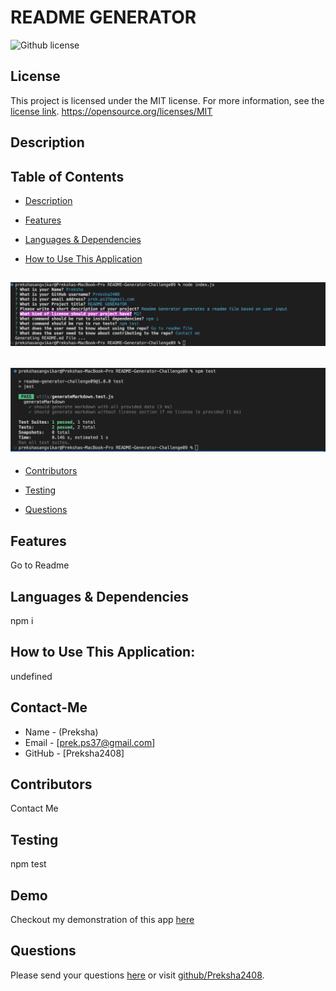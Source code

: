 # README GENERATOR
![Github license](https://img.shields.io/badge/license-MIT-blue.svg)
## License
This project is licensed under the MIT license. For more information, see the [license link](https://opensource.org/licenses/MIT).
https://opensource.org/licenses/MIT
## Description

## Table of Contents
* [Description](#description)

* [Features](#features)

* [Languages & Dependencies](#languagesanddependencies)

* [How to Use This Application](#HowtoUseThisApplication)
##  ![To run the index.js](./Images/Running-index.js.png)

## ![To run the test](./Images/images/test-completed.png)
* [Contributors](#contributors)

* [Testing](#testing)

* [Questions](#questions)
## Features
Go to Readme 
## Languages & Dependencies
npm i
## How to Use This Application:
undefined
## Contact-Me
* Name - (Preksha)
* Email - [prek.ps37@gmail.com]
* GitHub - [Preksha2408]
## Contributors
Contact Me 
## Testing
npm test
## Demo
Checkout my demonstration of this app [here](https://drive.google.com/file/d/113cnQITmi-1IRoYNYAh09DjDfAwdnMBE/view)

## Questions
Please send your questions [here](mailto:prek.ps37@gmail.com?subject=[GitHub]%20Dev%20Connect) or visit [github/Preksha2408](https://github.com/Preksha2408).
  
